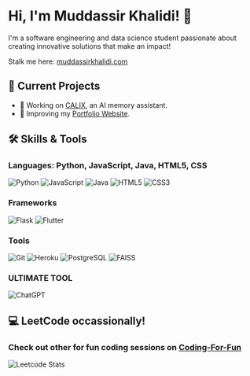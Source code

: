 # Hi, I'm Muddassir Khalidi! 👋
I'm a software engineering and data science student passionate about creating innovative solutions that make an impact!

Stalk me here: [muddassirkhalidi.com](https://muddassirkhalidi.com)

## 🚀 Current Projects

- 🌱 Working on [CALIX](https://github.com/MuddassirKhalidi/C.A.L.I.X.git), an AI memory assistant.
- 🔧 Improving my [Portfolio Website](https://muddassirkhalidi.com).

## 🛠️ Skills & Tools
### Languages: Python, JavaScript, Java, HTML5, CSS
![Python](https://img.shields.io/badge/Python-3776AB?style=for-the-badge&logo=python&logoColor=white)
![JavaScript](https://img.shields.io/badge/JavaScript-F7DF1E?style=for-the-badge&logo=javascript&logoColor=black)
![Java](https://img.shields.io/badge/Java-007396?style=for-the-badge&logo=java&logoColor=white)
![HTML5](https://img.shields.io/badge/HTML5-E34F26?style=for-the-badge&logo=html5&logoColor=white)
![CSS3](https://img.shields.io/badge/CSS3-1572B6?style=for-the-badge&logo=css3&logoColor=white)
<br>

### Frameworks
![Flask](https://img.shields.io/badge/Flask-000000?style=for-the-badge&logo=flask&logoColor=white)
![Flutter](https://img.shields.io/badge/Flutter-02569B?style=for-the-badge&logo=flutter&logoColor=white)
<br>

### Tools
![Git](https://img.shields.io/badge/Git-F05032?style=for-the-badge&logo=git&logoColor=white)
![Heroku](https://img.shields.io/badge/Heroku-430098?style=for-the-badge&logo=heroku&logoColor=white)
![PostgreSQL](https://img.shields.io/badge/PostgreSQL-0064a5?style=for-the-badge&logo=postgresql&logoColor=white)
![FAISS](https://img.shields.io/badge/FAISS-009688?style=for-the-badge&logoColor=white)
<br>

### ULTIMATE TOOL
![ChatGPT](https://img.shields.io/badge/ChatGPT-412991?style=for-the-badge&logo=openai&logoColor=white)

## 💻 LeetCode occassionally!
### Check out other for fun coding sessions on [Coding-For-Fun](https://github.com/MuddassirKhalidi/code-for-fun.git)
![Leetcode Stats](https://leetcard.jacoblin.cool/MuddassirKhalidi?theme=dark)



